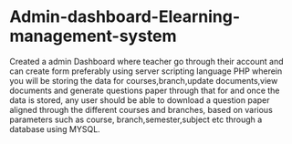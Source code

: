 # Admin-dashboard-Elearning-management-system
Created a admin Dashboard where teacher go through their account and can create form preferably using server scripting language PHP wherein you will be storing the data for courses,branch,update documents,view documents and generate questions paper through that for and once the data is stored, any user should be able to download a question paper aligned through the different courses and branches, based on various parameters such as course, branch,semester,subject etc through a database using MYSQL.
